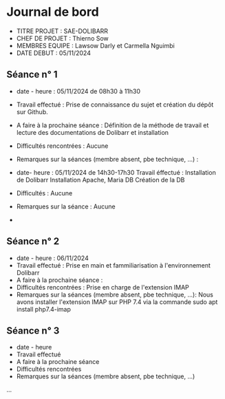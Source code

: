# Journal de bord

* TITRE PROJET : SAE-DOLIBARR
* CHEF DE PROJET : Thierno Sow 
* MEMBRES EQUIPE : Lawsow Darly et Carmella Nguimbi
* DATE DEBUT : 05/11/2024


## Séance n° 1

* date - heure : 05/11/2024 de 08h30 à 11h30
* Travail effectué : Prise de connaissance du sujet et création du dépôt sur Github.

* A faire à la prochaine séance : Définition de la méthode de travail et lecture des documentations de Dolibarr et installation
* Difficultés rencontrées : Aucune
* Remarques sur la séances (membre absent, pbe technique, ...) :
* date- heure : 05/11/2024 de 14h30-17h30
Travail éffectué : Installation de Dolibarr 
		   Installation Apache, Maria DB
		   Création de la DB
* Difficultés : Aucune
* Remarques sur la séance : Aucune  	
* 
## Séance n° 2

* date - heure : 06/11/2024
* Travail effectué : Prise en main et fammiliarisation à l'environnement Dolibarr 
* A faire à la prochaine séance : 
* Difficultés rencontrées : Prise en charge de l'extension IMAP 
* Remarques sur la séances (membre absent, pbe technique, ...): Nous avons installer l'extension IMAP sur PHP 7.4 via la commande sudo apt install php7.4-imap


## Séance n° 3

* date - heure
* Travail effectué
* A faire à la prochaine séance
* Difficultés rencontrées
* Remarques sur la séances (membre absent, pbe technique, ...)



...


